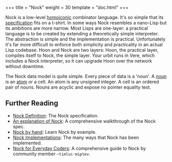 +++
title = "Nock"
weight = 30
template = "doc.html"
+++


Nock is a low-level [homoiconic](https://en.wikipedia.org/wiki/Homoiconicity)
combinator language.  It's so simple that its [specification](/docs/nock/definition)
fits on a t-shirt.  In some ways Nock resembles a nano-Lisp but its ambitions
are more narrow.  Most Lisps are one-layer: a practical language is to be
created by extending a theoretically simple interpreter.  The abstraction is
simple and the implementation is practical.  Unfortunately it's far more difficult
to enforce both simplicity and practicality in an actual Lisp codebase.  Hoon
and Nock are two layers: Hoon, the practical layer, compiles itself to Nock, the
simple layer.  Your urbit runs in Vere, which includes a Nock interpreter, so it
can upgrade Hoon over the network without downtime.

The Nock data model is quite simple.  Every piece of data is a 'noun'.  A [noun](/docs/glossary/noun/)
is an [atom](/docs/glossary/atom/) or a cell.  An atom is any unsigned integer.  A cell is an ordered
pair of nouns.  Nouns are acyclic and expose no pointer equality test.

## Further Reading

* [Nock Definition](/docs/nock/definition): The Nock specification.
* [An explanation of Nock](/docs/nock/explanation): A comprehensive
  walkthrough of the Nock spec.
* [Nock by hand](/docs/nock/example): Learn Nock by example.
* [Nock Implementations](/docs/nock/implementations): The many ways that
  Nock has been implemented.
* [Nock for Everyday Coders](https://blog.timlucmiptev.space/part1.html): A
  comprehensive guide to Nock by community member `~timluc-miptev`.


